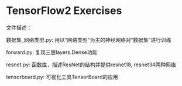 # TensorFlow2 Exercises

文件描述：

数据集_网络类型.py: 用以“网络类型”为主的神经网络对“数据集”进行训练

forward.py: 复现三层layers.Dense功能

resnet.py: 函数库，描述ResNet的结构并提供resnet18, resnet34两种网络

tensorboard.py: 可视化工具TensorBoard的应用
